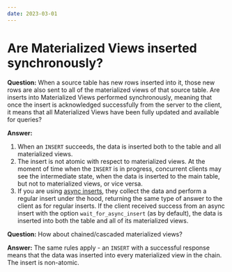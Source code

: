 ```yaml
---
date: 2023-03-01
---
```


# Are Materialized Views inserted synchronously?

**Question:** When a source table has new rows inserted into it, those new rows are also sent to all of the materialized views of that source table. Are inserts into Materialized Views performed synchronously, meaning that once the insert is acknowledged successfully from the server to the client, it means that all Materialized Views have been fully updated and available for queries?

**Answer:**

1. When an `INSERT` succeeds, the data is inserted both to the table and all materialized views.
2. The insert is not atomic with respect to materialized views. At the moment of time when the `INSERT` is in progress, concurrent clients may see the intermediate state, when the data is inserted to the main table, but not to materialized views, or vice versa.
3. If you are using [async inserts](https://clickhouse.com/docs/en/optimize/asynchronous-inserts/), they collect the data and perform a regular insert under the hood, returning the same type of answer to the client as for regular inserts. If the client received success from an async insert with the option `wait_for_async_insert` (as by default), the data is inserted into both the table and all of its materialized views.

**Question:** How about chained/cascaded materialized views?

**Answer:**
The same rules apply - an `INSERT` with a successful response means that the data was inserted into every materialized view in the chain. The insert is non-atomic.

